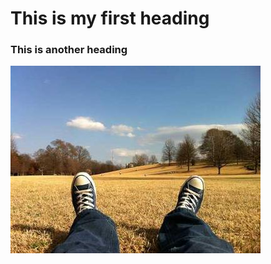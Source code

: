 # This is my first heading

### This is another heading


![Resting](/image.jpg "What a wonderfull world!")
